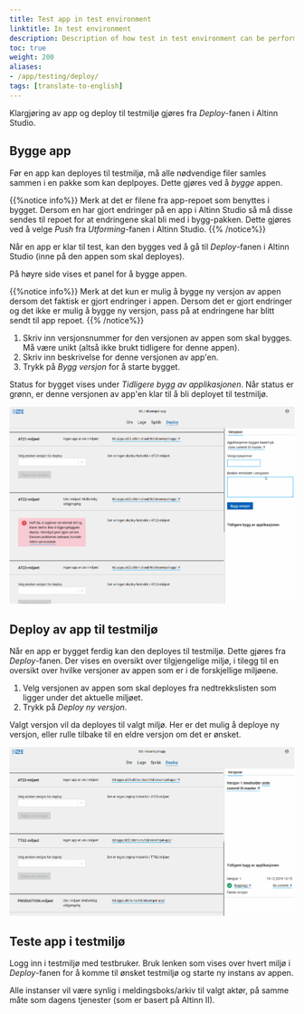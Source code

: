 ```yaml
---
title: Test app in test environment
linktitle: In test environment
description: Description of how test in test environment can be performed.
toc: true
weight: 200
aliases:
- /app/testing/deploy/
tags: [translate-to-english]
---
```


Klargjøring av app og deploy til testmiljø gjøres fra _Deploy_-fanen i Altinn Studio.

## Bygge app 
Før en app kan deployes til testmiljø, må alle nødvendige filer samles sammen i en pakke som kan deplpoyes. Dette gjøres ved å _bygge_ appen. 

{{%notice info%}}
Merk at det er filene fra app-repoet som benyttes i bygget. Dersom en har gjort endringer på en app i Altinn Studio så må disse sendes til repoet for at endringene skal bli med i bygg-pakken.
Dette gjøres ved å velge _Push_ fra _Utforming_-fanen i Altinn Studio.
{{% /notice%}}

Når en app er klar til test, kan den bygges ved å gå til *Deploy*-fanen i Altinn Studio (inne på den appen som skal deployes).

På høyre side vises et panel for å bygge appen.

{{%notice info%}}
Merk at det kun er mulig å bygge ny versjon av appen dersom det faktisk er gjort endringer i appen. Dersom det er gjort endringer og det ikke er mulig å bygge ny versjon, pass på at endringene har 
blitt sendt til app repoet.
{{% /notice%}}

1. Skriv inn versjonsnummer for den versjonen av appen som skal bygges. Må være unikt (altså ikke brukt tidligere for denne appen).
2. Skriv inn beskrivelse for denne versjonen av app'en.
3. Trykk på _Bygg versjon_ for å starte bygget.

Status for bygget vises under _Tidligere bygg av applikasjonen_. Når status er grønn, er denne versjonen av app'en klar til å bli deployet til testmiljø.

![Bygge app](build-app.gif?width=700 "Bygge app")

## Deploy av app til testmiljø
Når en app er bygget ferdig kan den deployes til testmiljø. Dette gjøres fra _Deploy_-fanen. Der vises en oversikt over tilgjengelige miljø, i tilegg til en oversikt over hvilke versjoner av appen
som er i de forskjellige miljøene.

1. Velg versjonen av appen som skal deployes fra nedtrekkslisten som ligger under det aktuelle miljøet.
2. Trykk på _Deploy ny versjon_.

Valgt versjon vil da deployes til valgt miljø. Her er det mulig å deploye ny versjon, eller rulle tilbake til en eldre versjon om det er ønsket.

![Deploye app](deploy-app.gif?width?=700 "Deploye app")

## Teste app i testmiljø
Logg inn i testmiljø med testbruker. Bruk lenken som vises over hvert miljø i _Deploy_-fanen for å komme til ønsket testmiljø og starte ny instans av appen.

Alle instanser vil være synlig i meldingsboks/arkiv til valgt aktør, på samme måte som dagens tjenester (som er basert på Altinn II).